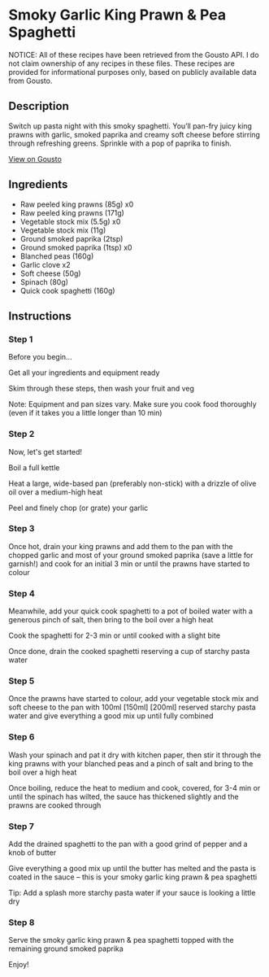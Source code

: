 # Smoky Garlic King Prawn & Pea Spaghetti

NOTICE: All of these recipes have been retrieved from the Gousto API. I do not claim ownership of any recipes in these files. These recipes are provided for informational purposes only, based on publicly available data from Gousto.

## Description

Switch up pasta night with this smoky spaghetti. You’ll pan-fry juicy king prawns with garlic, smoked paprika and creamy soft cheese before stirring through refreshing greens. Sprinkle with a pop of paprika to finish.

[View on Gousto](https://www.gousto.co.uk/recipes/cookbook/smoky-garlic-prawn-pea-spaghetti)

## Ingredients

- Raw peeled king prawns (85g) x0
- Raw peeled king prawns (171g)
- Vegetable stock mix (5.5g) x0
- Vegetable stock mix (11g)
- Ground smoked paprika (2tsp)
- Ground smoked paprika (1tsp) x0
- Blanched peas (160g)
- Garlic clove x2
- Soft cheese (50g)
- Spinach (80g)
- Quick cook spaghetti (160g)

## Instructions


### Step 1

Before you begin...

Get all your ingredients and equipment ready

Skim through these steps, then wash your fruit and veg

Note: Equipment and pan sizes vary. Make sure you cook food thoroughly (even if it takes you a little longer than 10 min)


### Step 2

Now, let's get started!

Boil a full kettle

Heat a large, wide-based pan (preferably non-stick) with a drizzle of olive oil over a medium-high heat

Peel and finely chop (or grate) your garlic


### Step 3

Once hot, drain your king prawns and add them to the pan with the chopped garlic and most of your ground smoked paprika (save a little for garnish!) and cook for an initial 3 min or until the prawns have started to colour


### Step 4

Meanwhile, add your quick cook spaghetti to a pot of boiled water with a generous pinch of salt, then bring to the boil over a high heat

Cook the spaghetti for 2-3 min or until cooked with a slight bite

Once done, drain the cooked spaghetti reserving a cup of<span class="text-danger"> </span>starchy pasta water


### Step 5

Once the prawns have started to colour, add your vegetable stock mix and soft cheese to the pan with 100ml<span class="text-purple"> [150ml]</span> <span class="text-danger">[200ml]</span> reserved starchy pasta water and give everything a good mix up until fully combined


### Step 6

Wash your spinach and pat it dry with kitchen paper, then stir it through the king prawns with your blanched peas and a pinch of salt and bring to the boil over a high heat

Once boiling, reduce the heat to medium and cook, covered, for 3-4 min or until the spinach has wilted, the sauce has thickened slightly and the prawns are cooked through


### Step 7

Add the drained spaghetti to the pan with a good grind of pepper and a knob of butter

Give everything a good mix up until the butter has melted and the pasta is coated in the sauce – this is your smoky garlic king prawn & pea spaghetti

Tip: Add a splash more starchy pasta water if your sauce is looking a little dry

### Step 8

Serve the smoky garlic king prawn & pea spaghetti topped with the remaining ground smoked paprika

Enjoy!

